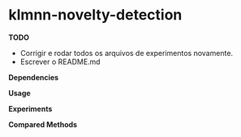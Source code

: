 # klmnn-novelty-detection
**TODO**
* Corrigir e rodar todos os arquivos de experimentos novamente.
* Escrever o README.md

**Dependencies**

**Usage**

**Experiments**

**Compared Methods**

